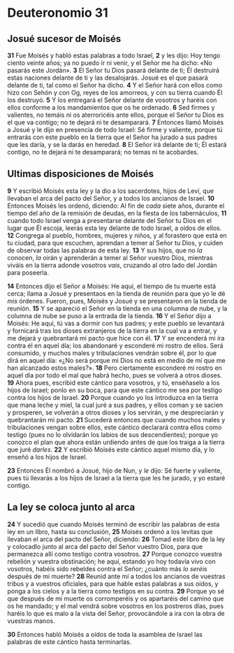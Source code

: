 # Deuteronomio 31

## **Josué sucesor de Moisés**

**31** Fue Moisés y habló estas palabras a todo Israel, **2** y les dijo: Hoy tengo ciento veinte años; ya no puedo ir ni venir, y el Señor me ha dicho: «No pasarás este Jordán». **3** El Señor tu Dios pasará delante de ti; Él destruirá estas naciones delante de ti y las desalojarás. Josué es el que pasará delante de ti, tal como el Señor ha dicho. **4** Y el Señor hará con ellos como hizo con Sehón y con Og, reyes de los amorreos, y con su tierra cuando Él los destruyó. **5** Y los entregará el Señor delante de vosotros y haréis con ellos conforme a los mandamientos que os he ordenado. **6** Sed firmes y valientes, no temáis ni os aterroricéis ante ellos, porque el Señor tu Dios es el que va contigo; no te dejará ni te desamparará. **7** Entonces llamó Moisés a Josué y le dijo en presencia de todo Israel: Sé firme y valiente, porque tú entrarás con este pueblo en la tierra que el Señor ha jurado a sus padres que les daría, y se la darás en heredad. **8** El Señor irá delante de ti; Él estará contigo, no te dejará ni te desamparará; no temas ni te acobardes.

## **Ultimas disposiciones de Moisés**

**9** Y escribió Moisés esta ley y la dio a los sacerdotes, hijos de Leví, que llevaban el arca del pacto del Señor, y a todos los ancianos de Israel. **10** Entonces Moisés les ordenó, diciendo: Al fin de *cada* siete años, durante el tiempo del año de la remisión de deudas, en la fiesta de los tabernáculos, **11** cuando todo Israel venga a presentarse delante del Señor tu Dios en el lugar que Él escoja, leerás esta ley delante de todo Israel, a oídos de ellos. **12** Congrega al pueblo, hombres, mujeres y niños, y al forastero que está en tu ciudad, para que escuchen, aprendan a temer al Señor tu Dios, y cuiden de observar todas las palabras de esta ley. **13** Y sus hijos, que no *la* conocen, *la* oirán y aprenderán a temer al Señor vuestro Dios, mientras viváis en la tierra adonde vosotros *vais*, cruzando al otro lado del Jordán para poseerla.

**14** Entonces dijo el Señor a Moisés: He aquí, el tiempo de tu muerte está cerca; llama a Josué y presentaos en la tienda de reunión para que yo le dé *mis* órdenes. Fueron, pues, Moisés y Josué y se presentaron en la tienda de reunión. **15** Y se apareció el Señor en la tienda en una columna de nube, y la columna de nube se puso a la entrada de la tienda. **16** Y el Señor dijo a Moisés: He aquí, tú vas a dormir con tus padres; y este pueblo se levantará y fornicará tras los dioses extranjeros de la tierra en la cual va a entrar, y me dejará y quebrantará mi pacto que hice con él. **17** Y se encenderá mi ira contra él en aquel día; los abandonaré y esconderé mi rostro de ellos. Será consumido, y muchos males y tribulaciones vendrán sobre él, por lo que dirá en aquel día: «¿No será porque mi Dios no está en medio de mí que me han alcanzado estos males?». **18** Pero ciertamente esconderé mi rostro en aquel día por todo el mal que habrá hecho, pues se volverá a otros dioses. **19** Ahora pues, escribid este cántico para vosotros, y tú, enséñaselo a los hijos de Israel; ponlo en su boca, para que este cántico me sea por testigo contra los hijos de Israel. **20** Porque cuando yo los introduzca en la tierra que mana leche y miel, la cual juré a sus padres, y ellos coman y se sacien y prosperen, se volverán a otros dioses y los servirán, y me despreciarán y quebrantarán mi pacto. **21** Sucederá entonces que cuando muchos males y tribulaciones vengan sobre ellos, este cántico declarará contra ellos como testigo (pues no lo olvidarán los labios de sus descendientes); porque yo conozco el plan que ahora están urdiendo antes de que los traiga a la tierra que juré *darles*. **22** Y escribió Moisés este cántico aquel mismo día, y lo enseñó a los hijos de Israel.

**23** Entonces Él nombró a Josué, hijo de Nun, y *le* dijo: Sé fuerte y valiente, pues tú llevarás a los hijos de Israel a la tierra que les he jurado, y yo estaré contigo.

## **La ley se coloca junto al arca**

**24** Y sucedió que cuando Moisés terminó de escribir las palabras de esta ley en un libro, hasta su conclusión, **25** Moisés ordenó a los levitas que llevaban el arca del pacto del Señor, diciendo: **26** Tomad este libro de la ley y colocadlo junto al arca del pacto del Señor vuestro Dios, para que permanezca allí como testigo contra vosotros. **27** Porque conozco vuestra rebelión y vuestra obstinación; he aquí, estando yo hoy todavía vivo con vosotros, habéis sido rebeldes contra el Señor; ¿cuánto más *lo seréis* después de mi muerte? **28** Reunid ante mí a todos los ancianos de vuestras tribus y a vuestros oficiales, para que hable estas palabras a sus oídos, y ponga a los cielos y a la tierra como testigos en su contra. **29** Porque yo sé que después de mi muerte os corromperéis y os apartaréis del camino que os he mandado; y el mal vendrá sobre vosotros en los postreros días, pues haréis lo que es malo a la vista del Señor, provocándole a ira con la obra de vuestras manos.

**30** Entonces habló Moisés a oídos de toda la asamblea de Israel las palabras de este cántico hasta terminarlas.
